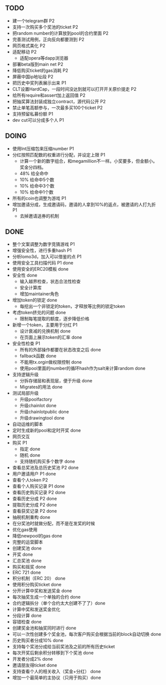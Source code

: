 ## TODO
 * 建一个telegram群 P2
 * 支持一次购买多个奖池的ticket P2
 * 把random number的计算放到pool的合约里面 P2
 * 完善测试用例，正向反向都要测到 P2
 * 网页格式美化 P2
 * 适配移动 P2
   * 适配opera等dapp浏览器
 * 部署beta版到main net P2
 * 降低购买ticket的gas消耗 P2
 * 屏蔽中国ip地址段 P2
 * 把历史中奖列表展示出来 P1
 * CLT设置HardCap，一段时间没达到就可以打开开关原价提走  P2
 * 给所有require和assert加上返回值 P2
 * 把抽奖算法封装成独立contract，源代码公开 P2
 * 禁止单笔高额参与，一次最多买100个ticket P2
 * 支持预留私募份额 P1
 * dev cut可以分成多个人 P1


## DOING
 * 使用Int压缩包来压缩number P1
 * 分红按照匹配数的权重进行分配，并设定上限 P1
   * 计算一个新的数字组合，和megamillion不一样。小奖要多，但金额小。奖金分四档。
    * 48% 给全命中
    * 10% 给命中5个数
    * 10% 给命中3个数
    * 10% 给命中1个数
 * 所有的coin也调整为游戏 P1
 * 增加邀请分成，生成邀请码，邀请的人拿到10%的返点，被邀请的人打九折 P1
   * 去掉邀请送券的机制

## DONE
 * 整个文案调整为数字竞猜游戏 P1 
 * 增强安全性，进行多重hash P1
 * 分析lomo3d，加入可以借鉴的点 P1
 * 使用安全工具扫描代码 P1 done
 * 使用安全的ERC20模板 done
 * 安全性 done
   * 输入越界检查，状态合法性检查
   * 安全计算库
   * 增加maintainer角色
 * 增加token的锁定 done
   * 每挖出一个非锁定的token，才释放等比例的锁定token
 * 考虑token挤兑的问题 done
   * 限制每笔提取的额度，逐步降低价格
 * 新增一个token，主要用于分红 P1
   * 设计衰减的兑换机制 done
   * 在页面上展示token的汇率 done
 * 安全性检查 P1
   * 所有的外部操作都要在状态改变之后 done
   * fallback函数 done
   * 不能用tx.orgin做权限控制 done
   * 使用pool里面的number的循环hash作为salt来计算random done
 * 支持逻辑升级
   * 分拆存储层和表现层，便于升级 done
   * Migrates的用法 done
 * 测试局部升级
    * 升级poolfactory
    * 升级chainlot done
    * 升级chainlotpublic done
    * 升级drawingtool done
 * 自动运维的脚本
  * 定时生成新的pool和定时开奖 done
 * 网页交互 
  * 购买 P1 
    * 指定 done
    * 随机 done
    * 支持随机购买多个数字 done
  * 查看总奖池及总历史奖池 P2 done
  * 用户邀请用户 P1 done
  * 查看个人token P2
  * 查看个人购买记录 P1 done
  * 查看历史购买记录 P2 done
  * 查看历史分成 P2 done
  * 提取历史分成 P2 done
  * 查看获奖记录 P2 done
 * 抽税机制重构 done
  * 在分奖池时就做分配，而不是在发奖的时候
 * 优化gas使用
  * 降低newpool的gas done
 * 完整的运营脚本
  * 创建奖池 done
  * 开奖 done
  * 汇总奖池 done
 * 购买和摇奖 done
 * ERC 721 done
 * 积分机制（ERC 20） done
 * 使用积分购买ticket done
 * 分开计算中奖和发送奖金 done
 * 每次抽奖生成一个单独的合约 done
 * 合约逻辑拆分（单个合约太大创建不了了）done
 * 计算中奖和发送奖金优化
  * 分段计算 done
  * 容错检查 done
  * 创建奖金池和抽奖同时进行 done
  * 可以一次性创建多个奖金池，每次客户购买会根据当前的block自动切换 done
 * 历史购买者分成10% done
  * 支持每个奖池分成给当前奖池及之前的所有历史ticket
 * 每次开奖后剩余积分转移到下个奖池 done
 * 开发者分成2% done
 * 邀请朋友得ticket done
 * 支持查看个人的相关收入（奖金+分红） done
 * 增加一个最简单的主协议（只用于购买）done
